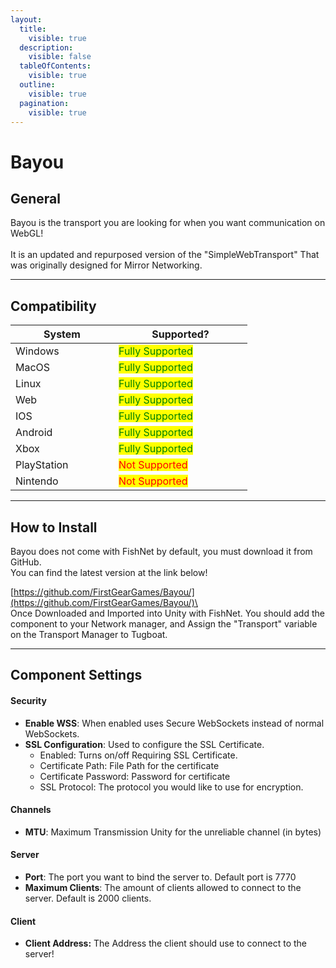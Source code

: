 ```yaml
---
layout:
  title:
    visible: true
  description:
    visible: false
  tableOfContents:
    visible: true
  outline:
    visible: true
  pagination:
    visible: true
---
```


# Bayou

## General

Bayou is the transport you are looking for when you want communication on WebGL!\
\
It is an updated and repurposed version of the "SimpleWebTransport" That was originally designed for Mirror Networking.

***

## Compatibility

<table data-full-width="false"><thead><tr><th width="149">System</th><th width="198">Supported?</th></tr></thead><tbody><tr><td>Windows</td><td><mark style="color:green;">Fully Supported</mark></td></tr><tr><td>MacOS</td><td><mark style="color:green;">Fully Supported</mark></td></tr><tr><td>Linux</td><td><mark style="color:green;">Fully Supported</mark></td></tr><tr><td>Web</td><td><mark style="color:green;">Fully Supported</mark></td></tr><tr><td>IOS</td><td><mark style="color:green;">Fully Supported</mark></td></tr><tr><td>Android</td><td><mark style="color:green;">Fully Supported</mark></td></tr><tr><td>Xbox</td><td><mark style="color:green;">Fully Supported</mark></td></tr><tr><td>PlayStation</td><td><mark style="color:red;">Not Supported</mark></td></tr><tr><td>Nintendo</td><td><mark style="color:red;">Not Supported</mark></td></tr></tbody></table>

***

## How to Install

Bayou does not come with FishNet by default, you must download it from GitHub.\
You can find the latest version at the link below!

[https://github.com/FirstGearGames/Bayou/](https://github.com/FirstGearGames/Bayou/)\
\
Once Downloaded and Imported into Unity with FishNet. You should add the component to your Network manager, and Assign the "Transport" variable on the Transport Manager to Tugboat.

***

## Component Settings

#### Security

* **Enable WSS**: When enabled uses Secure WebSockets instead of normal WebSockets.
* **SSL Configuration**: Used to configure the SSL Certificate.
  * Enabled: Turns on/off Requiring SSL Certificate.
  * Certificate Path: File Path for the certificate
  * Certificate Password: Password for certificate
  * SSL Protocol: The protocol you would like to use for encryption.

#### Channels

* **MTU**: Maximum Transmission Unity for the unreliable channel (in bytes)

#### Server

* **Port**: The port you want to bind the server to. Default port is 7770
* **Maximum Clients**: The amount of clients allowed to connect to the server. Default is 2000 clients.

#### Client

* **Client Address:** The Address the client should use to connect to the server!
